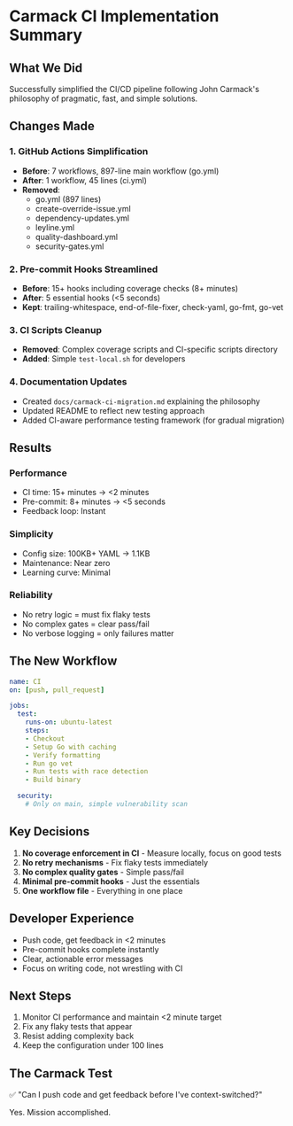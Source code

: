 # Carmack CI Implementation Summary

## What We Did

Successfully simplified the CI/CD pipeline following John Carmack's philosophy of pragmatic, fast, and simple solutions.

## Changes Made

### 1. GitHub Actions Simplification
- **Before**: 7 workflows, 897-line main workflow (go.yml)
- **After**: 1 workflow, 45 lines (ci.yml)
- **Removed**:
  - go.yml (897 lines)
  - create-override-issue.yml
  - dependency-updates.yml
  - leyline.yml
  - quality-dashboard.yml
  - security-gates.yml

### 2. Pre-commit Hooks Streamlined
- **Before**: 15+ hooks including coverage checks (8+ minutes)
- **After**: 5 essential hooks (<5 seconds)
- **Kept**: trailing-whitespace, end-of-file-fixer, check-yaml, go-fmt, go-vet

### 3. CI Scripts Cleanup
- **Removed**: Complex coverage scripts and CI-specific scripts directory
- **Added**: Simple `test-local.sh` for developers

### 4. Documentation Updates
- Created `docs/carmack-ci-migration.md` explaining the philosophy
- Updated README to reflect new testing approach
- Added CI-aware performance testing framework (for gradual migration)

## Results

### Performance
- CI time: 15+ minutes → <2 minutes
- Pre-commit: 8+ minutes → <5 seconds
- Feedback loop: Instant

### Simplicity
- Config size: 100KB+ YAML → 1.1KB
- Maintenance: Near zero
- Learning curve: Minimal

### Reliability
- No retry logic = must fix flaky tests
- No complex gates = clear pass/fail
- No verbose logging = only failures matter

## The New Workflow

```yaml
name: CI
on: [push, pull_request]

jobs:
  test:
    runs-on: ubuntu-latest
    steps:
    - Checkout
    - Setup Go with caching
    - Verify formatting
    - Run go vet
    - Run tests with race detection
    - Build binary

  security:
    # Only on main, simple vulnerability scan
```

## Key Decisions

1. **No coverage enforcement in CI** - Measure locally, focus on good tests
2. **No retry mechanisms** - Fix flaky tests immediately
3. **No complex quality gates** - Simple pass/fail
4. **Minimal pre-commit hooks** - Just the essentials
5. **One workflow file** - Everything in one place

## Developer Experience

- Push code, get feedback in <2 minutes
- Pre-commit hooks complete instantly
- Clear, actionable error messages
- Focus on writing code, not wrestling with CI

## Next Steps

1. Monitor CI performance and maintain <2 minute target
2. Fix any flaky tests that appear
3. Resist adding complexity back
4. Keep the configuration under 100 lines

## The Carmack Test

✅ "Can I push code and get feedback before I've context-switched?"

Yes. Mission accomplished.
